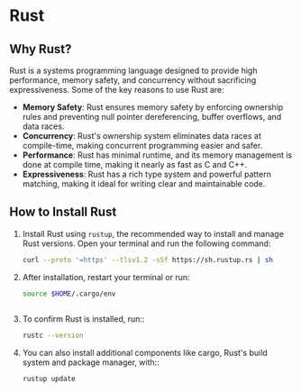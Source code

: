# Rust 

## Why Rust?

Rust is a systems programming language designed to provide high performance, memory safety, and concurrency without sacrificing expressiveness. Some of the key reasons to use Rust are:

- **Memory Safety**: Rust ensures memory safety by enforcing ownership rules and preventing null pointer dereferencing, buffer overflows, and data races.
- **Concurrency**: Rust's ownership system eliminates data races at compile-time, making concurrent programming easier and safer.
- **Performance**: Rust has minimal runtime, and its memory management is done at compile time, making it nearly as fast as C and C++.
- **Expressiveness**: Rust has a rich type system and powerful pattern matching, making it ideal for writing clear and maintainable code.

## How to Install Rust

1. Install Rust using `rustup`, the recommended way to install and manage Rust versions. Open your terminal and run the following command:

   ```bash
   curl --proto '=https' --tlsv1.2 -sSf https://sh.rustup.rs | sh
   
2. After installation, restart your terminal or run:

   ```bash
   source $HOME/.cargo/env
  
3. To confirm Rust is installed, run::

   ```bash
   rustc --version

4. You can also install additional components like cargo, Rust's build system and package manager, with::

   ```bash
   rustup update

